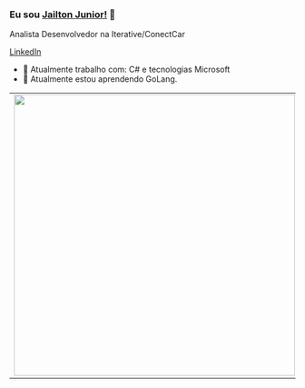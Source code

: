 ### Eu sou [Jailton Junior!](https://www.jailtonjunior.com.br) 👋

Analista Desenvolvedor na Iterative/ConectCar

[LinkedIn](https://www.linkedin.com/in/jailton-junior-24865991/)

- 🔭 Atualmente trabalho com: C# e tecnologias Microsoft
- 🌱 Atualmente estou aprendendo GoLang.

<center>
<table>
    <tr>
       <td><img width="495px" align="left" src="https://github-readme-stats.vercel.app/api?username=jailtonjunior94&theme=buefy"/>
       </td>
        <td>
        <img width="400px" align="left" src="https://github-readme-stats.vercel.app/api/top-langs/?username=jailtonjunior94&hide=html&layout=compact&theme=buefy" />
        </td>
</tr>
</table>
</center>  
